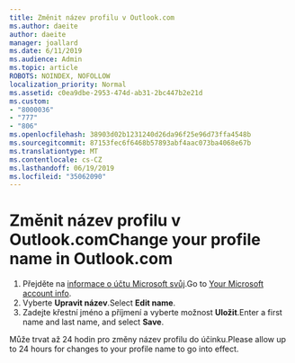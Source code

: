 ```yaml
---
title: Změnit název profilu v Outlook.com
ms.author: daeite
author: daeite
manager: joallard
ms.date: 6/11/2019
ms.audience: Admin
ms.topic: article
ROBOTS: NOINDEX, NOFOLLOW
localization_priority: Normal
ms.assetid: c0ea9dbe-2953-474d-ab31-2bc447b2e21d
ms.custom:
- "8000036"
- "777"
- "806"
ms.openlocfilehash: 38903d02b1231240d26da96f25e96d73ffa4548b
ms.sourcegitcommit: 87153fec6f6468b57893abf4aac073ba4068e67b
ms.translationtype: MT
ms.contentlocale: cs-CZ
ms.lasthandoff: 06/19/2019
ms.locfileid: "35062090"
---
```

# <a name="change-your-profile-name-in-outlookcom"></a><span data-ttu-id="ebc37-102">Změnit název profilu v Outlook.com</span><span class="sxs-lookup"><span data-stu-id="ebc37-102">Change your profile name in Outlook.com</span></span>

1. <span data-ttu-id="ebc37-103">Přejděte na [informace o účtu Microsoft svůj](https://go.microsoft.com/fwlink/p/?linkid=860841).</span><span class="sxs-lookup"><span data-stu-id="ebc37-103">Go to [Your Microsoft account info](https://go.microsoft.com/fwlink/p/?linkid=860841).</span></span>
2. <span data-ttu-id="ebc37-104">Vyberte **Upravit název**.</span><span class="sxs-lookup"><span data-stu-id="ebc37-104">Select **Edit name**.</span></span>
3. <span data-ttu-id="ebc37-105">Zadejte křestní jméno a příjmení a vyberte možnost **Uložit**.</span><span class="sxs-lookup"><span data-stu-id="ebc37-105">Enter a first name and last name, and select **Save**.</span></span>

<span data-ttu-id="ebc37-106">Může trvat až 24 hodin pro změny název profilu do účinku.</span><span class="sxs-lookup"><span data-stu-id="ebc37-106">Please allow up to 24 hours for changes to your profile name to go into effect.</span></span>